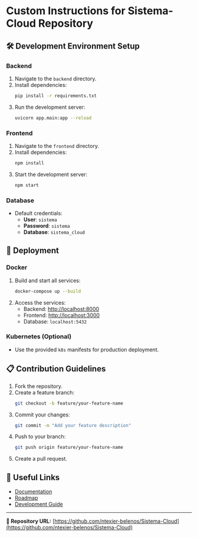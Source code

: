# Custom Instructions for Sistema-Cloud Repository

## 🛠️ Development Environment Setup

### Backend

1. Navigate to the `backend` directory.
2. Install dependencies:
   ```bash
   pip install -r requirements.txt
   ```
3. Run the development server:
   ```bash
   uvicorn app.main:app --reload
   ```

### Frontend

1. Navigate to the `frontend` directory.
2. Install dependencies:
   ```bash
   npm install
   ```
3. Start the development server:
   ```bash
   npm start
   ```

### Database

- Default credentials:
  - **User**: `sistema`
  - **Password**: `sistema`
  - **Database**: `sistema_cloud`

## 🚀 Deployment

### Docker

1. Build and start all services:
   ```bash
   docker-compose up --build
   ```
2. Access the services:
   - Backend: [http://localhost:8000](http://localhost:8000)
   - Frontend: [http://localhost:3000](http://localhost:3000)
   - Database: `localhost:5432`

### Kubernetes (Optional)

- Use the provided `k8s` manifests for production deployment.

## 📋 Contribution Guidelines

1. Fork the repository.
2. Create a feature branch:
   ```bash
   git checkout -b feature/your-feature-name
   ```
3. Commit your changes:
   ```bash
   git commit -m "Add your feature description"
   ```
4. Push to your branch:
   ```bash
   git push origin feature/your-feature-name
   ```
5. Create a pull request.

## 🧭 Useful Links

- [Documentation](../docs/README.md)
- [Roadmap](../docs/ROADMAP.md)
- [Development Guide](../docs/DEVELOPMENT.md)

---

**🔗 Repository URL:** [https://github.com/ntexier-belenos/Sistema-Cloud](https://github.com/ntexier-belenos/Sistema-Cloud)
